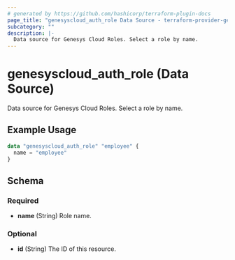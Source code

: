```yaml
---
# generated by https://github.com/hashicorp/terraform-plugin-docs
page_title: "genesyscloud_auth_role Data Source - terraform-provider-genesyscloud"
subcategory: ""
description: |-
  Data source for Genesys Cloud Roles. Select a role by name.
---
```


# genesyscloud_auth_role (Data Source)

Data source for Genesys Cloud Roles. Select a role by name.

## Example Usage

```terraform
data "genesyscloud_auth_role" "employee" {
  name = "employee"
}
```

<!-- schema generated by tfplugindocs -->
## Schema

### Required

- **name** (String) Role name.

### Optional

- **id** (String) The ID of this resource.


